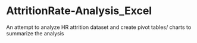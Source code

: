 # AttritionRate-Analysis_Excel

An attempt to analyze HR attrition dataset and create pivot tables/ charts to summarize the analysis
